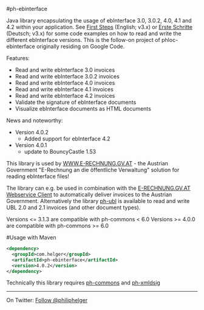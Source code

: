 #ph-ebinterface

Java library encapsulating the usage of ebInterface 3.0, 3.0.2, 4.0, 4.1 and 4.2 within your application. 
See [First Steps](https://github.com/phax/ph-ebinterface/wiki/FirstSteps) (English; v3.x) or 
[Erste Schritte](https://github.com/phax/ph-ebinterface/wiki/ErsteSchritte) (Deutsch; v3.x) for some code examples on how to read and write the different ebInterface versions.
This is the follow-on project of phloc-ebinterface originally residing on Google Code. 

Features:

  * Read and write ebInterface 3.0 invoices
  * Read and write ebInterface 3.0.2 invoices
  * Read and write ebInterface 4.0 invoices
  * Read and write ebInterface 4.1 invoices
  * Read and write ebInterface 4.2 invoices
  * Validate the signature of ebInterface documents
  * Visualize ebInterface documents as HTML documents
  
News and noteworthy:
  * Version 4.0.2
    * Added support for ebInterface 4.2
  * Version 4.0.1
    * update to BouncyCastle 1.53

This library is used by [WWW.E-RECHNUNG.GV.AT](http://www.e-rechnung.gv.at) - the Austrian Government "E-Rechnung an die öffentliche Verwaltung" solution for reading ebInterface files!

The library can e.g. be used in combination with the [E-RECHNUNG.GV.AT Webservice Client](https://github.com/phax/erechnung.gv.at-webservice-client) to automatically deliver invoices to the Austrian Government. Alternatively the library [ph-ubl](https://github.com/phax/ph-ubl) is available to read and write UBL 2.0 and 2.1 invoices (and other document types).

Versions <= 3.1.3 are compatible with ph-commons < 6.0
Versions >= 4.0.0 are compatible with ph-commons >= 6.0

#Usage with Maven
```xml
<dependency>
  <groupId>com.helger</groupId>
  <artifactId>ph-ebinterface</artifactId>
  <version>4.0.2</version>
</dependency>
```

Technically this library requires [ph-commons](https://github.com/phax/ph-commons) and [ph-xmldsig](https://github.com/phax/ph-xmldsig)

---

On Twitter: <a href="https://twitter.com/philiphelger">Follow @philiphelger</a>
